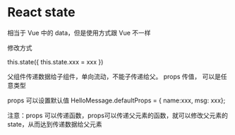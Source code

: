 # React state

相当于 Vue 中的 data，但是使用方式跟 Vue 不一样


修改方式

this.state({
	this.state.xxx = xxx
})



父组件传递数据给子组件，单向流动，不能子传递给父。
props 传值， 可以是任意类型

props 可以设置默认值
HelloMessage.defaultProps = { name:xxx, msg: xxx};

注意：props 可以传递函数，props可以传递父元素的函数，就可以修改父元素的state，从而达到传递数据给父元素